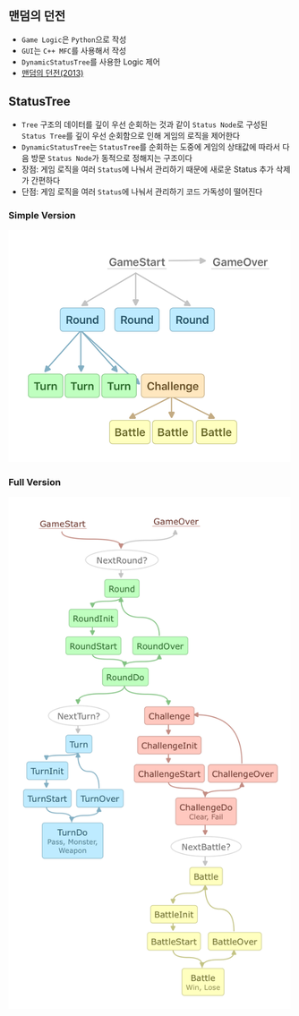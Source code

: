 ## 맨덤의 던전
- `Game Logic`은 `Python`으로 작성
- `GUI`는 `C++ MFC`를 사용해서 작성
- `DynamicStatusTree`를 사용한 Logic 제어
- [맨덤의 던전(2013)](https://namu.wiki/w/맨덤의%20던전)


## StatusTree
- `Tree` 구조의 데이터를 깊이 우선 순회하는 것과 같이 `Status Node`로 구성된 `Status Tree`를 깊이 우선 순회함으로 인해 게임의 로직을 제어한다
- `DynamicStatusTree`는 `StatusTree`를 순회하는 도중에 게임의 상태값에 따라서 다음 방문 `Status Node`가 동적으로 정해지는 구조이다
- 장점: 게임 로직을 여러 `Status`에 나눠서 관리하기 때문에 새로운 Status 추가 삭제가 간편하다
- 단점: 게임 로직을 여러 `Status`에 나눠서 관리하기 코드 가독성이 떨어진다


### Simple Version
![DynamicStatusTree 예제](doc/mandom-status-tree-example.png)


### Full Version
![DynamicStatusTree](doc/mandom-status-tree.png)
